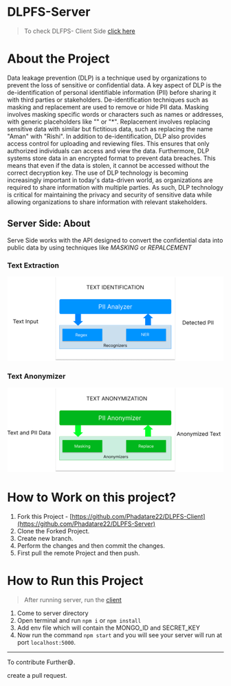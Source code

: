 # DLPFS-Server
> To check DLFPS- Client Side [click here](https://github.com/Phadatare22/DLPFS-Client) 

# About the Project
Data leakage prevention (DLP) is a technique used by organizations to prevent the loss of sensitive or confidential data. A key aspect of DLP is the de-identification of personal identifiable information (PII) before sharing it with third parties or stakeholders. De-identification techniques such as masking and replacement are used to remove or hide PII data. Masking involves masking specific words or characters such as names or addresses, with generic placeholders like "<PERSON>" or "*". Replacement involves replacing sensitive data with similar but fictitious data, such as replacing the name "Aman" with "Rishi". In addition to de-identification, DLP also provides access control for uploading and reviewing files. This ensures that only authorized individuals can access and view the data. Furthermore, DLP systems store data in an encrypted format to prevent data breaches. This means that even if the data is stolen, it cannot be accessed without the correct decryption key. The use of DLP technology is becoming increasingly important in today's data-driven world, as organizations are required to share information with multiple parties. As such, DLP technology is critical for maintaining the privacy and security of sensitive data while allowing organizations to share information with relevant stakeholders.

## Server Side: About
Serve Side works with the API designed to convert the confidential data into public data by using techniques like *MASKING* or *REPALCEMENT*

### Text Extraction 
![Text Extraction](https://github.com/Phadatare22/DLPFS-Server/blob/main/serverImage/text%20Extract.png)
### Text Anonymizer
![Text Anonymizer](https://github.com/Phadatare22/DLPFS-Server/blob/main/serverImage/Anonymizer.png)


# How to Work on this project?
1. Fork this Project - [https://github.com/Phadatare22/DLPFS-Client](https://github.com/Phadatare22/DLPFS-Server)
2. Clone the Forked Project. 
3. Create new branch. 
4. Perform the changes and then commit the changes.
5. First pull the remote Project and then push.


# How to Run this Project
> After running server, run the [client](https://github.com/Phadatare22/DLPFS-Client)
1. Come to server directory
2. Open terminal and run `npm i` or `npm install`
3. Add env file which will contain the MONGO_ID and SECRET_KEY
3. Now run the command `npm start` and you will see your server will run at port `localhost:5000`. 

---
To contribute Further:sweat_smile:.

create a pull request.